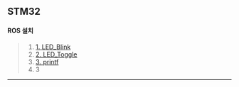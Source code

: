 ## STM32




#### ROS 설치


>1. [1. LED_Blink](./01_LED_Blink/01_LED_Blink.md) 
>2. [2. LED_Toggle](./02_LED_Toggle/02_LED_Toggle.md) 
>3. [3. printf](./03_printf/03_printf.md) 
>4. 3

---

>###### 